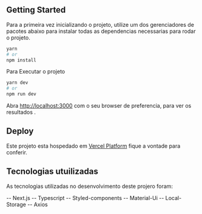 ## Getting Started

Para a primeira vez inicializando o projeto, utilize um dos gerenciadores de pacotes abaixo para instalar todas as dependencias necessarias para rodar o projeto.

```bash
yarn
# or
npm install

```
Para Executar o projeto

```bash
yarn dev
# or
npm run dev

```

Abra [http://localhost:3000](http://localhost:3000) com o seu browser de preferencia, para ver os resultados .


## Deploy 
Este projeto esta hospedado em [Vercel Platform](https://) fique a vontade para conferir.


## Tecnologias utuilizadas
As tecnologias utilizadas no desenvolvimento deste projero foram:

-- Next.js
-- Typescript
-- Styled-components
-- Material-Ui
-- Local-Storage
-- Axios

